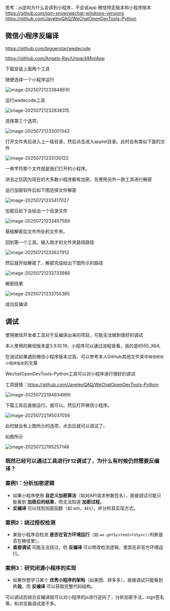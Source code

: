 思考：js逆向为什么会讲到小程序，不会说app
微信特定版本和小程序版本
https://github.com/tom-snow/wechat-windows-versions
https://github.com/JaveleyQAQ/WeChatOpenDevTools-Python

## 微信小程序反编译

https://github.com/biggerstar/wedecode

https://github.com/Angels-Ray/UnpackMiniApp

下载安装上面两个工具

随便选择一个小程序运行

![image-20250721233848610](./%E5%BE%AE%E4%BF%A1%E5%B0%8F%E7%A8%8B%E5%BA%8F&%E5%8F%8D%E7%BC%96%E8%AF%91%E8%A7%A3%E5%8C%85&HOOK%E6%B3%A8%E5%85%A5.assets/image-20250721233848610.png)



运行wedecode工具

![image-20250721232838315](./%E5%BE%AE%E4%BF%A1%E5%B0%8F%E7%A8%8B%E5%BA%8F&%E5%8F%8D%E7%BC%96%E8%AF%91%E8%A7%A3%E5%8C%85&HOOK%E6%B3%A8%E5%85%A5.assets/image-20250721232838315.png)

选择第三个选项，

![image-20250721233001342](./%E5%BE%AE%E4%BF%A1%E5%B0%8F%E7%A8%8B%E5%BA%8F&%E5%8F%8D%E7%BC%96%E8%AF%91%E8%A7%A3%E5%8C%85&HOOK%E6%B3%A8%E5%85%A5.assets/image-20250721233001342.png)

打开文件夹后进入上一级目录，然后点击进入applet目录。此时会有类似下面的文件

![image-20250721233130122](./%E5%BE%AE%E4%BF%A1%E5%B0%8F%E7%A8%8B%E5%BA%8F&%E5%8F%8D%E7%BC%96%E8%AF%91%E8%A7%A3%E5%8C%85&HOOK%E6%B3%A8%E5%85%A5.assets/image-20250721233130122.png)

一串字符那个文件就是我们打开的小程序。

进去之后因为现在的大多数小程序都有加密，先使用另外一款工具进行解密

运行加密软件后如下图选择文件解密

![image-20250721233417027](./%E5%BE%AE%E4%BF%A1%E5%B0%8F%E7%A8%8B%E5%BA%8F&%E5%8F%8D%E7%BC%96%E8%AF%91%E8%A7%A3%E5%8C%85&HOOK%E6%B3%A8%E5%85%A5.assets/image-20250721233417027.png)

加密后如下会给出一个目录文件

![image-20250721233457589](./%E5%BE%AE%E4%BF%A1%E5%B0%8F%E7%A8%8B%E5%BA%8F&%E5%8F%8D%E7%BC%96%E8%AF%91%E8%A7%A3%E5%8C%85&HOOK%E6%B3%A8%E5%85%A5.assets/image-20250721233457589.png)

基础解密后文件所处的文件夹。

回到第一个工具。输入刚才的文件夹路径路径

![image-20250721233627912](./%E5%BE%AE%E4%BF%A1%E5%B0%8F%E7%A8%8B%E5%BA%8F&%E5%8F%8D%E7%BC%96%E8%AF%91%E8%A7%A3%E5%8C%85&HOOK%E6%B3%A8%E5%85%A5.assets/image-20250721233627912.png)

然后就开始解密了。解密完成给出下图所示的路径

![image-20250721233733986](./%E5%BE%AE%E4%BF%A1%E5%B0%8F%E7%A8%8B%E5%BA%8F&%E5%8F%8D%E7%BC%96%E8%AF%91%E8%A7%A3%E5%8C%85&HOOK%E6%B3%A8%E5%85%A5.assets/image-20250721233733986.png)

解密结果

![image-20250721233755385](./%E5%BE%AE%E4%BF%A1%E5%B0%8F%E7%A8%8B%E5%BA%8F&%E5%8F%8D%E7%BC%96%E8%AF%91%E8%A7%A3%E5%8C%85&HOOK%E6%B3%A8%E5%85%A5.assets/image-20250721233755385.png)

成功反编译

## 调试

使用微信开发者工具对于反编译出来的项目，可能无法做到很好的调试

本人使用的微信版本是3.9.10.19，小程序可以通过进程查看，我的是8555_X64,

在调试如果遇到微信小程序版本过高，可以参考本人GitHub其他文件夹中`微信修改小程序版本`的文章

WechatOpenDevTools-Python工具可以对小程序进行很好的调试

工具链接：https://github.com/JaveleyQAQ/WeChatOpenDevTools-Python

![image-20250722194934980](./%E5%BE%AE%E4%BF%A1%E5%B0%8F%E7%A8%8B%E5%BA%8F&%E5%8F%8D%E7%BC%96%E8%AF%91%E8%A7%A3%E5%8C%85&HOOK%E6%B3%A8%E5%85%A5.assets/image-20250722194934980.png)

下载工具后直接运行。就可以。然后打开微信小程序。

![image-20250722195037056](./%E5%BE%AE%E4%BF%A1%E5%B0%8F%E7%A8%8B%E5%BA%8F&%E5%8F%8D%E7%BC%96%E8%AF%91%E8%A7%A3%E5%8C%85&HOOK%E6%B3%A8%E5%85%A5.assets/image-20250722195037056.png)

此时就会有上图所示的选项，点击后就可以调试了。

如图所示

![image-20250722195257148](./%E5%BE%AE%E4%BF%A1%E5%B0%8F%E7%A8%8B%E5%BA%8F&%E5%8F%8D%E7%BC%96%E8%AF%91%E8%A7%A3%E5%8C%85&HOOK%E6%B3%A8%E5%85%A5.assets/image-20250722195257148.png)

### 既然已经可以通过工具进行F12调试了，**为什么有时候仍然需要反编译？**

### **案例1：分析加密逻辑**

- 如果小程序使用 **自定义加密算法**（如对API请求参数签名），直接调试可能只能看到 **加密后的结果**，而无法知道 **加密过程**。
- **反编译** 可以找到加密函数（如 `md5`、`AES`），并分析其实现方式。

### **案例2：绕过授权检测**

- 某些小程序会检测 **是否在官方环境运行**（如 `wx.getSystemInfoSync()`判断是否在微信里）。
- **直接调试** 可能无法绕过，但 **反编译** 可以修改检测逻辑，使其在非官方环境运行。

### **案例3：研究闭源小程序的实现**

- 如果你想学习某个 **优秀小程序的架构**（如美团、拼多多），直接调试只能看到 **片段**，而 **反编译** 可以获取完整代码结构。



可以调试后结合反编译就可以对小程序的js进行逆向了，分析加密手法，sign签名等，和浏览器调试差不多。
